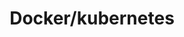 ---
title: "Docker/kubernetes"
layout: category
permalink: /blog/cloud/docker/
author_profile: true
taxonomy: Docker/kubernetes
sidebar:
  nav: "categories"
---
